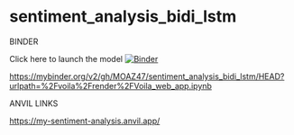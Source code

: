 # sentiment_analysis_bidi_lstm
BINDER

Click here to launch the model
[![Binder](https://mybinder.org/badge_logo.svg)](https://mybinder.org/v2/gh/MOAZ47/sentiment_analysis_bidi_lstm/HEAD?urlpath=%2Fvoila%2Frender%2FVoila_web_app.ipynb)

https://mybinder.org/v2/gh/MOAZ47/sentiment_analysis_bidi_lstm/HEAD?urlpath=%2Fvoila%2Frender%2FVoila_web_app.ipynb



ANVIL LINKS

https://my-sentiment-analysis.anvil.app/


